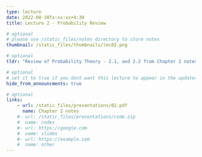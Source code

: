 ```yaml
---
type: lecture
date: 2022-08-30Tx:xx:xx+4:30
title: Lecture 2 - Probability Review

# optional
# please use /static_files/notes directory to store notes
thumbnail: /static_files/thumbnails/lec02.png

# optional
tldr: "Review of Probability Theory - 2.1, and 2.2 from Chapter 2 notes "

# optional
# set it to true if you dont want this lecture to appear in the updates section
hide_from_announcments: true

# optional
links:
    - url: /static_files/presentations/02.pdf
      name: Chapter 2 notes
    #- url: /static_files/presentations/code.zip
    #  name: codes
    #- url: https://google.com
    #  name: slides
    #- url: https://example.com
    #  name: other
---
```

<!-- Other additional contents using markdown -->

